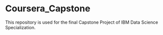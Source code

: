 # Coursera_Capstone
This repository is used for the final Capstone Project of IBM Data Science Specialization.
